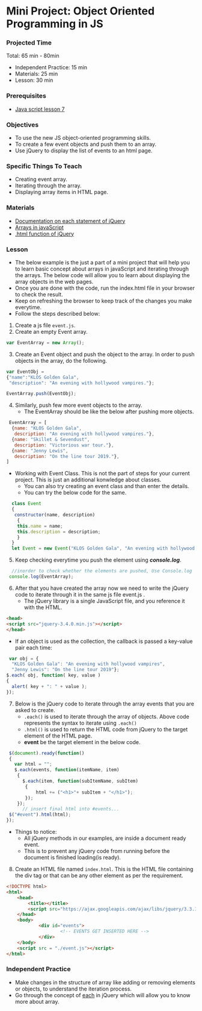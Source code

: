 # Mini Project: Object Oriented Programming in JS

### Projected Time

Total: 65 min - 80min
- Independent Practice: 15 min
- Materials: 25 min
- Lesson: 30 min

### Prerequisites

- [Java script lesson 7](../javascript/javascript-7-oop.md)


### Objectives

- To use the new JS object-oriented programming skills.
- To create a few event objects and push them to an array.
- Use jQuery to display the list of events to an html page.

### Specific Things To Teach

- Creating event array.
- Iterating through the array.
- Displaying array items in HTML page.

### Materials

- [Documentation on each statement of jQuery](http://api.jquery.com/jquery.each/)
- [Arrays in javaScript](https://developer.mozilla.org/en-US/docs/Web/JavaScript/Reference/Global_Objects/Array)
- [.html function of jQuery](http://api.jquery.com/html/)

### Lesson

- The below example is the just a part of a mini project that will help you to learn basic concept about arrays in javaScript and iterating through the arrays. The below code will allow you to learn about displaying the array objects in the web pages.
- Once you are done with the code, run the index.html file in your browser to check the result.
- Keep on refreshing the browser to keep track of the changes you make everytime.
- Follow the steps described below:

1. Create a js file `event.js`.
2. Create an empty Event array.
```javascript
var EventArray = new Array();

```
3. Create an Event object and push the object to the array. In order to push objects in the array, do the following.
```javascript
var EventObj =
{"name":"KLOS Golden Gala",
 "description": "An evening with hollywood vampires."};

EventArray.push(EventObj);
```
4. Similarly, push few more event objects to the array.
   - The EventArray should be like the below after pushing more objects.
```javascript
 EventArray = [
  {name: "KLOS Golden Gala",
   description: "An evening with hollywood vampires."},
  {name: "Skillet & Sevendust",
   description: "Victorious war tour."},
  {name: "Jenny Lewis",
   description: "On the line tour 2019."},
]
```
- Working with Event Class. This is not the part of steps for your current project. This is just an additional konwledge about classes.
  - You can also try creating an event class and than enter the details.
  - You can try the below code for the same.
```javascript
  class Event
  {
   constructor(name, description)
    {
    this.name = name;
    this.description = description;
    }
  }
  let Event = new Event("KLOS Golden Gala", "An evening with hollywood vampires");
```

5. Keep checking everytime you push the element using ***console.log***.
```javascript
  //inorder to check whether the elements are pushed, Use Console.log
 console.log(EventArray);
```

6. After that you have created the array now we need to write the jQuery code to iterate through it in the same js file event.js .
   - The jQuery library is a single JavaScript file, and you reference it with the HTML.
```html
<head>
<script src="jquery-3.4.0.min.js"></script>
</head>
```

- If an object is used as the collection, the callback is passed a key-value pair each time:
```javascript
 var obj = {
  "KLOS Golden Gala": "An evening with hollywood vampires",
  "Jenny Lewis": "On the line tour 2019"};
$.each( obj, function( key, value )
{
  alert( key + ": " + value );
});
```
7. Below is the jQuery code to iterate through the array events that you are asked to create.
    - `.each()` is used to iterate through the array of objects. Above code represents the syntax to iterate using `.each()`
    - `.html()` is used to return the HTML code from jQuery to the target element of the HTML page.
    - **event** be the target element in the below code.

  ```javascript
   $(document).ready(function()
   {
     var html = "";
     $.each(events, function(itemName, item)
      {
        $.each(item, function(subItemName, subItem)
         {
             html += ("<h1>"+ subItem + "</h1>");
         });
      });
        // insert final html into #events...
   $("#event").html(html);
 });
 ```
 + Things to notice:
   - All jQuery methods in our examples, are inside a document ready event.
   - This is to prevent any jQuery code from running before the document is finished loading(is ready).

8. Create an HTML file named `index.html`. This is the HTML file containing the div tag or that can be any other element as per the requirement.

```html
<!DOCTYPE html>
<html>
    <head>
        <title></title>
        <script src="https://ajax.googleapis.com/ajax/libs/jquery/3.3.1/jquery.min.js"></script>
    </head>
    <body>
            <div id="events">
                    <!-- EVENTS GET INSERTED HERE -->
            </div>
    </body>
    <script src = "./event.js"></script>
</html>
```



### Independent Practice

- Make changes in the structure of array like adding or removing elements or objects, to understand the iteration process.
- Go through the concept of [each](http://api.jquery.com/jquery.each/) in jQuery which will allow you to know more about array.




